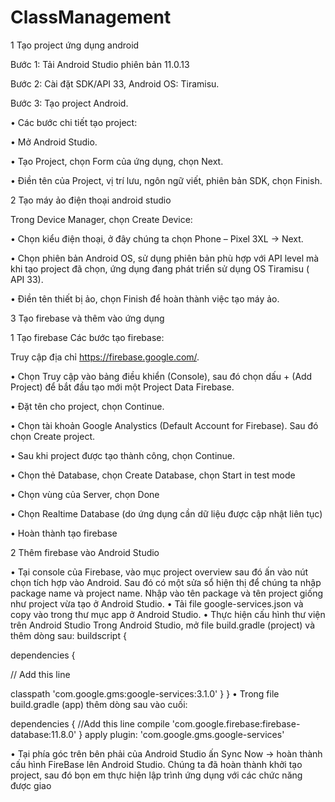 ﻿# ClassManagement
1 Tạo project ứng dụng android

Bước 1: Tải Android Studio phiên bản 11.0.13

Bước 2: Cài đặt SDK/API 33, Android OS: Tiramisu.

Bước 3: Tạo project Android.

• Các bước chi tiết tạo project:

• Mở Android Studio.

• Tạo Project, chọn Form của ứng dụng, chọn Next.

• Điền tên của Project, vị trí lưu, ngôn ngữ viết, phiên bản SDK, chọn Finish.

2 Tạo máy ảo điện thoại android studio

Trong Device Manager, chọn Create Device:

• Chọn kiểu điện thoại, ở đây chúng ta chọn Phone – Pixel 3XL -> Next.

• Chọn phiên bản Android OS, sử dụng phiên bản phù hợp với API level mà khi tạo project đã chọn, ứng dụng đang phát triển sử dụng OS Tiramisu ( API 33).

• Điền tên thiết bị ảo, chọn Finish để hoàn thành việc tạo máy ảo.

3 Tạo firebase và thêm vào ứng dụng

1 Tạo firebase Các bước tạo firebase:

Truy cập địa chỉ https://firebase.google.com/.

• Chọn Truy cập vào bảng điều khiển (Console), sau đó chọn dấu + (Add Project) để bắt đầu tạo mới một Project Data Firebase.

• Đặt tên cho project, chọn Continue.

• Chọn tài khoản Google Analystics (Default Account for Firebase). Sau đó chọn Create project.

• Sau khi project được tạo thành công, chọn Continue.

• Chọn thẻ Database, chọn Create Database, chọn Start in test mode

• Chọn vùng của Server, chọn Done

• Chọn Realtime Database (do ứng dụng cần dữ liệu được cập nhật liên tục)

• Hoàn thành tạo firebase

2 Thêm firebase vào Android Studio

• Tại console của Firebase, vào mục project overview sau đó ấn vào nút chọn tích hợp vào Android. Sau đó có một sửa sổ hiện thị để chúng ta nhập package name và project name. Nhập vào tên package và tên project giống như project vừa tạo ở Android Studio.
• Tải file google-services.json và copy vào trong thư mục app ở Android Studio.
• Thực hiện cấu hình thư viện trên Android Studio Trong Android Studio, mở file build.gradle (project) và thêm dòng sau:
buildscript {

dependencies {

// Add this line

classpath 'com.google.gms:google-services:3.1.0' } } • Trong file build.gradle (app) thêm dòng sau vào cuối:

dependencies { //Add this line compile 'com.google.firebase:firebase-database:11.8.0' } apply plugin: 'com.google.gms.google-services'

• Tại phía góc trên bên phải của Android Studio ấn Sync Now -> hoàn thành cấu hình FireBase lên Android Studio. Chúng ta đã hoàn thành khởi tạo project, sau đó bọn em thực hiện lập trình ứng dụng với các chức năng được giao

